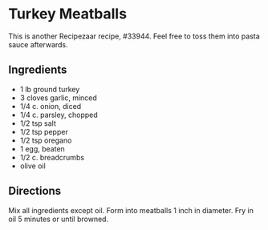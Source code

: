 # Turkey Meatballs

This is another Recipezaar recipe, #33944.  Feel free to toss them into pasta sauce afterwards.

## Ingredients

* 1 lb ground turkey
* 3 cloves garlic, minced
* 1/4 c. onion, diced
* 1/4 c. parsley, chopped
* 1/2 tsp salt
* 1/2 tsp pepper
* 1/2 tsp oregano
* 1 egg, beaten
* 1/2 c. breadcrumbs
* olive oil


## Directions

Mix all ingredients except oil.  Form into meatballs 1 inch in diameter.  Fry in oil 5 minutes or until browned.
